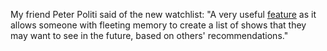 My friend Peter Politi said of the new watchlist: "A very useful <a href="http://scripting.com/2020/10/11/150652.html?title=watchlistFeatureForBingeworthy">feature</a> as it allows someone with fleeting memory to create a list of shows that they may want to see in the future, based on others' recommendations."
